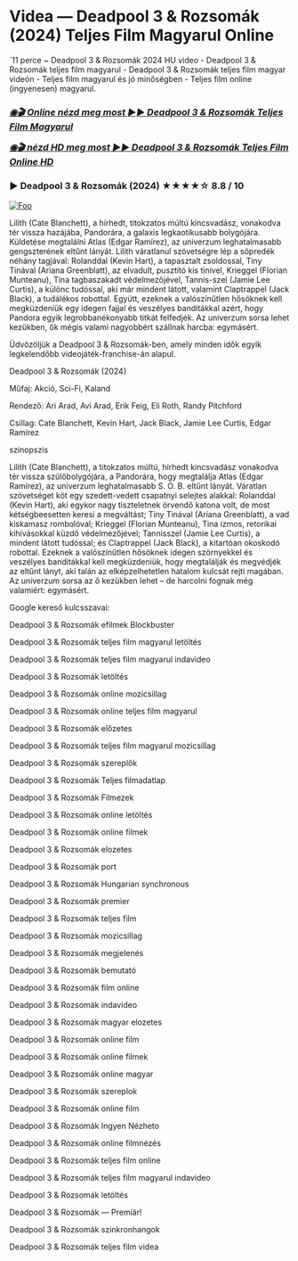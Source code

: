 # Videa — Deadpool 3 & Rozsomák (2024) Teljes Film Magyarul Online

`11 perce ~ Deadpool 3 & Rozsomák 2024 HU video - Deadpool 3 & Rozsomák teljes film magyarul - Deadpool 3 & Rozsomák teljes film magyar videón - Teljes film magyarul és jó minőségben - Teljes film online (ingyenesen) magyarul.

<b><i><h3> <a href="https://filmhd.cloud/hu/movie/533535/deadpool-gitbis" rel="nofollow">◉🎬 Online nézd meg most ►► Deadpool 3 & Rozsomák Teljes Film Magyarul</a></b></i></h>

<b><i><h> <a href="https://filmhd.cloud/hu/movie/533535/deadpool-gitbis" rel="nofollow">◉🎬 nézd HD meg most ►► Deadpool 3 & Rozsomák Teljes Film Online HD</a></b></i></h3>

### ▶️ Deadpool 3 & Rozsomák (2024) ★★★★☆ 8.8 / 10

<a href="https://filmhd.cloud/hu/movie/533535/deadpool-gitbis" rel="nofollow"><img src="https://camo.githubusercontent.com/917e6ed5c302499242165dcc02bdbce85c075fd21b35918eb9c0b771855261b8/68747470733a2f2f7374617469632e7769787374617469632e636f6d2f6d656469612f6232343966395f61646163386637306662336634356238383639313639366337376465313866337e6d76322e676966" alt="Foo" style="max-width: 100%;"></a>

Lilith (Cate Blanchett), a hírhedt, titokzatos múltú kincsvadász, vonakodva tér vissza hazájába, Pandorára, a galaxis legkaotikusabb bolygójára. Küldetése megtalálni Atlas (Edgar Ramírez), az univerzum leghatalmasabb gengszterének eltűnt lányát. Lilith váratlanul szövetségre lép a söpredék néhány tagjával: Rolanddal (Kevin Hart), a tapasztalt zsoldossal, Tiny Tinával (Ariana Greenblatt), az elvadult, pusztító kis tinivel, Krieggel (Florian Munteanu), Tina tagbaszakadt védelmezőjével, Tannis-szel (Jamie Lee Curtis), a különc tudóssal, aki már mindent látott, valamint Claptrappel (Jack Black), a tudálékos robottal. Együtt, ezeknek a valószínűtlen hősöknek kell megküzdeniük egy idegen fajjal és veszélyes banditákkal azért, hogy Pandora egyik legrobbanékonyabb titkát felfedjék. Az univerzum sorsa lehet kezükben, ők mégis valami nagyobbért szállnak harcba: egymásért.

Üdvözöljük a Deadpool 3 & Rozsomák-ben, amely minden idők egyik legkelendőbb videojáték-franchise-án alapul.

Deadpool 3 & Rozsomák (2024)

Műfaj: Akció, Sci-Fi, Kaland

Rendező: Ari Arad, Avi Arad, Erik Feig, Eli Roth, Randy Pitchford

Csillag: Cate Blanchett, Kevin Hart, Jack Black, Jamie Lee Curtis, Edgar Ramírez

szinopszis

Lilith (Cate Blanchett), a titokzatos múltú, hírhedt kincsvadász vonakodva tér vissza szülőbolygójára, a Pandorára, hogy megtalálja Atlas (Edgar Ramírez), az univerzum leghatalmasabb S. O. B. eltűnt lányát. Váratlan szövetséget köt egy szedett-vedett csapatnyi selejtes alakkal: Rolanddal (Kevin Hart), aki egykor nagy tiszteletnek örvendő katona volt, de most kétségbeesetten keresi a megváltást; Tiny Tinával (Ariana Greenblatt), a vad kiskamasz rombolóval; Krieggel (Florian Munteanu), Tina izmos, retorikai kihívásokkal küzdő védelmezőjével; Tannisszel (Jamie Lee Curtis), a mindent látott tudóssal; és Claptrappel (Jack Black), a kitartóan okoskodó robottal. Ezeknek a valószínűtlen hősöknek idegen szörnyekkel és veszélyes banditákkal kell megküzdeniük, hogy megtalálják és megvédjék az eltűnt lányt, aki talán az elképzelhetetlen hatalom kulcsát rejti magában. Az univerzum sorsa az ő kezükben lehet – de harcolni fognak még valamiért: egymásért.

Google kereső kulcsszavai:

Deadpool 3 & Rozsomák efilmek Blockbuster

Deadpool 3 & Rozsomák teljes film magyarul letöltés

Deadpool 3 & Rozsomák teljes film magyarul indavideo

Deadpool 3 & Rozsomák letöltés

Deadpool 3 & Rozsomák online mozicsillag

Deadpool 3 & Rozsomák online teljes film magyarul

Deadpool 3 & Rozsomák előzetes

Deadpool 3 & Rozsomák teljes film magyarul mozicsillag

Deadpool 3 & Rozsomák szereplők

Deadpool 3 & Rozsomák Teljes filmadatlap

Deadpool 3 & Rozsomák Filmezek

Deadpool 3 & Rozsomák online letöltés

Deadpool 3 & Rozsomák online filmek

Deadpool 3 & Rozsomák elozetes

Deadpool 3 & Rozsomák port

Deadpool 3 & Rozsomák Hungarian synchronous

Deadpool 3 & Rozsomák premier

Deadpool 3 & Rozsomák teljes film

Deadpool 3 & Rozsomák mozicsillag

Deadpool 3 & Rozsomák megjelenés

Deadpool 3 & Rozsomák bemutató

Deadpool 3 & Rozsomák film online

Deadpool 3 & Rozsomák indavideo

Deadpool 3 & Rozsomák magyar elozetes

Deadpool 3 & Rozsomák online film

Deadpool 3 & Rozsomák online filmek

Deadpool 3 & Rozsomák online magyar

Deadpool 3 & Rozsomák szereplok

Deadpool 3 & Rozsomák online film

Deadpool 3 & Rozsomák Ingyen Nézheto

Deadpool 3 & Rozsomák online filmnézés

Deadpool 3 & Rozsomák teljes film online

Deadpool 3 & Rozsomák teljes film magyarul indavideo

Deadpool 3 & Rozsomák letöltés

Deadpool 3 & Rozsomák — Premiär!

Deadpool 3 & Rozsomák szinkronhangok

Deadpool 3 & Rozsomák teljes film videa
